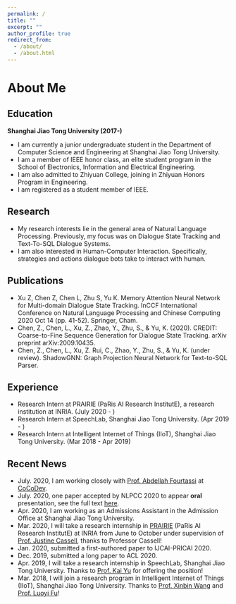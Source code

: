 ```yaml
---
permalink: /
title: ""
excerpt: ""
author_profile: true
redirect_from: 
  - /about/
  - /about.html
---
```


# About Me

## Education
**Shanghai Jiao Tong University (2017-)**
+ I am currently a junior undergraduate student in the Department of Computer Science and Engineering at Shanghai Jiao Tong University. 
+ I am a member of IEEE honor class, an elite student program in the School of Electronics, Information and Electrical Engineering.
+ I am also admitted to Zhiyuan College, joining in Zhiyuan Honors Program in Engineering.
+ I am registered as a student member of IEEE.

## Research 
+ My research interests lie in the general area of Natural Language Processing. Previously, my focus was on Dialogue State Tracking and Text-To-SQL Dialogue Systems.
+ I am also interested in Human-Computer Interaction. Specifically, strategies and actions dialogue bots take to interact with human.

## Publications
+ Xu Z, Chen Z, Chen L, Zhu S, Yu K. Memory Attention Neural Network for Multi-domain Dialogue State Tracking. InCCF International Conference on Natural Language Processing and Chinese Computing 2020 Oct 14 (pp. 41-52). Springer, Cham.
+ Chen, Z., Chen, L., Xu, Z., Zhao, Y., Zhu, S., & Yu, K. (2020). CREDIT: Coarse-to-Fine Sequence Generation for Dialogue State Tracking. arXiv preprint arXiv:2009.10435.
+ Chen, Z., Chen, L., Xu, Z. Rui, C., Zhao, Y., Zhu, S., & Yu, K. (under review). ShadowGNN: Graph Projection Neural Network for Text-to-SQL Parser.

## Experience
+ Research Intern at PRAIRIE (PaRis AI Research InstitutE), a research institution at INRIA. (July 2020 - )
+ Research Intern at SpeechLab, Shanghai Jiao Tong University. (Apr 2019 - )
+ Research Intern at Intelligent Internet of Things (IIoT), Shanghai Jiao Tong University. (Mar 2018 - Apr 2019)

## Recent News
+ July. 2020, I am working closely with [Prof. Abdellah Fourtassi](https://sites.google.com/site/fourtassi/home) at [CoCoDev](https://afourtassi.github.io/cocodev/).
+ July. 2020, one paper accepted by NLPCC 2020 to appear **oral** presentation, see the full text [here](https://link.springer.com/chapter/10.1007/978-3-030-60450-9_4).
+ Apr. 2020, I am working as an Admissions Assistant in the Admission Office at Shanghai Jiao Tong University.
+ Mar. 2020, I will take a research internship in [PRAIRIE](http://prairie-institute.fr/) (PaRis AI Research InstitutE) at INRIA from June to October under supervision of [Prof. Justine Cassell](http://www.justinecassell.com), thanks to Professor Cassell!
+ Jan. 2020, submitted a first-authored paper to IJCAI-PRICAI 2020.
+ Dec. 2019, submitted a long paper to ACL 2020.
+ Apr. 2019, I will take a research internship in SpeechLab, Shanghai Jiao Tong University. Thanks to [Prof. Kai Yu](https://speechlab.sjtu.edu.cn/members/kai_yu) for offering the position!
+ Mar. 2018, I will join a research program in Intelligent Internet of Things (IIoT), Shanghai Jiao Tong University. Thanks to [Prof. Xinbin Wang](http://www.cs.sjtu.edu.cn/~wang-xb/) and [Prof. Luoyi Fu](http://www.cs.sjtu.edu.cn/~fu-ly/index.html)!

